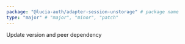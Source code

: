 ```yaml
---
package: "@lucia-auth/adapter-session-unstorage" # package name
type: "major" # "major", "minor", "patch"
---
```


Update version and peer dependency